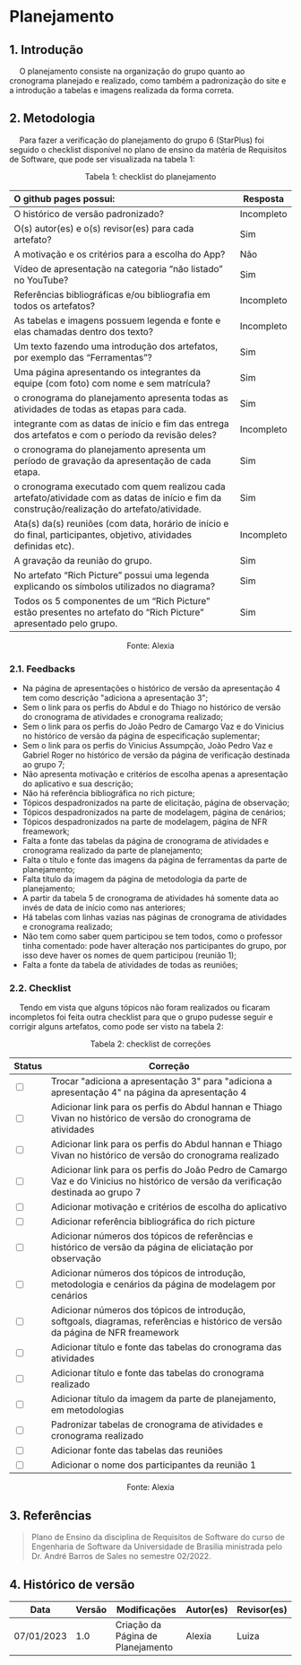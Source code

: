 # Planejamento

## 1. Introdução

&emsp; O planejamento consiste na organização do grupo quanto ao cronograma planejado e realizado, como também a padronização do site e a introdução a tabelas e imagens realizada da forma correta.

## 2. Metodologia

&emsp; Para fazer a verificação do planejamento do grupo 6 (StarPlus) foi seguido o checklist disponível no plano de ensino da matéria de Requisitos de Software, que pode ser visualizada na tabela 1:

<figcaption align="center">Tabela 1: checklist do planejamento</figcaption>

| O github pages possui:                                                                                                                        | Resposta   |
| :-------------------------------------------------------------------------------------------------------------------------------------------- | ---------- |
| O histórico de versão padronizado?                                                                                                            | Incompleto |
| O(s) autor(es) e o(s) revisor(es) para cada artefato?                                                                                         | Sim        |
| A motivação e os critérios para a escolha do App?                                                                                             | Não        |
| Vídeo de apresentação na categoria “não listado” no YouTube?                                                                                  | Sim        |
| Referências bibliográficas e/ou bibliografia em todos os artefatos?                                                                           | Incompleto |
| As tabelas e imagens possuem legenda e fonte e elas chamadas dentro dos texto?                                                                | Incompleto |
| Um texto fazendo uma introdução dos artefatos, por exemplo das “Ferramentas”?                                                                 | Sim        |
| Uma página apresentando os integrantes da equipe (com foto) com nome e sem matrícula?                                                         | Sim        |
| o cronograma do planejamento apresenta todas as atividades de todas as etapas para cada.                                                      | Sim        |
| integrante com as datas de início e fim das entrega dos artefatos e com o período da revisão deles?                                           | Incompleto |
| o cronograma do planejamento apresenta um período de gravação da apresentação de cada etapa.                                                  | Sim        |
| o cronograma executado com quem realizou cada artefato/atividade com as datas de início e fim da construção/realização do artefato/atividade. | Sim        |
| Ata(s) da(s) reuniões (com data, horário de início e do final, participantes, objetivo, atividades definidas etc).                            | Incompleto |
| A gravação da reunião do grupo.                                                                                                               | Sim        |
| No artefato “Rich Picture” possui uma legenda explicando os símbolos utilizados no diagrama?                                                  | Sim        |
| Todos os 5 componentes de um “Rich Picture” estão presentes no artefato do “Rich Picture” apresentado pelo grupo.                             | Sim        |

<figcaption align="center">Fonte: Alexia</figcaption>

### 2.1. Feedbacks

- Na página de apresentações o histórico de versão da apresentação 4 tem como descrição "adiciona a apresentação 3";
- Sem o link para os perfis do Abdul e do Thiago no histórico de versão do cronograma de atividades e cronograma realizado;
- Sem o link para os perfis do João Pedro de Camargo Vaz e do Vinicius no histórico de versão da página de especificação suplementar;
- Sem o link para os perfis do Vinicius Assumpção, João Pedro Vaz e Gabriel Roger no histórico de versão da página de verificação destinada ao grupo 7;
- Não apresenta motivação e critérios de escolha apenas a apresentação do aplicativo e sua descrição;
- Não há referência bibliográfica no rich picture;
- Tópicos despadronizados na parte de elicitação, página de observação;
- Tópicos despadronizados na parte de modelagem, página de cenários;
- Tópicos despadronizados na parte de modelagem, página de NFR freamework;
- Falta a fonte das tabelas da página de cronograma de atividades e cronograma realizado da parte de planejamento;
- Falta o título e fonte das imagens da página de ferramentas da parte de planejamento;
- Falta título da imagem da página de metodologia da parte de planejamento;
- A partir da tabela 5 de cronograma de atividades há somente data ao invés de data de início como nas anteriores;
- Há tabelas com linhas vazias nas páginas de cronograma de atividades e cronograma realizado;
- Não tem como saber quem participou se tem todos, como o professor tinha comentado: pode haver alteração nos participantes do grupo, por isso deve haver os nomes de quem participou (reunião 1);
- Falta a fonte da tabela de atividades de todas as reuniões;

### 2.2. Checklist

&emsp; Tendo em vista que alguns tópicos não foram realizados ou ficaram incompletos foi feita outra checklist para que o grupo pudesse seguir e corrigir alguns artefatos, como pode ser visto na tabela 2:

<figcaption align="center">Tabela 2: checklist de correções</figcaption>

| Status                  | Correção                                                                                                                            |
| :---------------------- | ----------------------------------------------------------------------------------------------------------------------------------- |
| <input type="checkbox"> | Trocar "adiciona a apresentação 3" para "adiciona a apresentação 4" na página da apresentação 4                                     |
| <input type="checkbox"> | Adicionar link para os perfis do Abdul hannan e Thiago Vivan no histórico de versão do cronograma de atividades                     |
| <input type="checkbox"> | Adicionar link para os perfis do Abdul hannan e Thiago Vivan no histórico de versão do cronograma realizado                         |
| <input type="checkbox"> | Adicionar link para os perfis do João Pedro de Camargo Vaz e do Vinicius no histórico de versão da verificação destinada ao grupo 7 |
| <input type="checkbox"> | Adicionar motivação e critérios de escolha do aplicativo                                                                            |
| <input type="checkbox"> | Adicionar referência bibliográfica do rich picture                                                                                  |
| <input type="checkbox"> | Adicionar números dos tópicos de referências e histórico de versão da página de eliciatação por observação                          |
| <input type="checkbox"> | Adicionar números dos tópicos de introdução, metodologia e cenários da página de modelagem por cenários                             |
| <input type="checkbox"> | Adicionar números dos tópicos de introdução, softgoals, diagramas, referências e histórico de versão da página de NFR freamework    |
| <input type="checkbox"> | Adicionar título e fonte das tabelas do cronograma das atividades                                                                   |
| <input type="checkbox"> | Adicionar título e fonte das tabelas do cronograma realizado                                                                        |
| <input type="checkbox"> | Adicionar título da imagem da parte de planejamento, em metodologias                                                                |
| <input type="checkbox"> | Padronizar tabelas de cronograma de atividades e cronograma realizado                                                               |
| <input type="checkbox"> | Adicionar fonte das tabelas das reuniões                                                                                            |
| <input type="checkbox"> | Adicionar o nome dos participantes da reunião 1                                                                                     |

<figcaption align="center">Fonte: Alexia</figcaption>     

## 3. Referências

> Plano de Ensino da disciplina de Requisitos de Software do curso de Engenharia de Software da Universidade de Brasilia ministrada pelo Dr. André Barros de Sales no semestre 02/2022.

## 4. Histórico de versão

| Data       | Versão | Modificações                                         | Autor(es) | Revisor(es)   |
| ---------- | ------ | ---------------------------------------------------- | --------- | ------------- |
| 07/01/2023 | 1.0    | Criação da Página de Planejamento                    | Alexia    | Luiza         |
